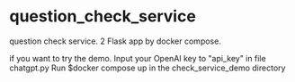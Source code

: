 # question_check_service
question check service. 2 Flask app by docker compose.

if you want to try the demo. Input your OpenAI key to "api_key" in file chatgpt.py
Run $docker compose up in the check_service_demo directory
